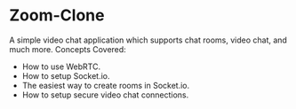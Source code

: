 # Zoom-Clone
A simple video chat application which supports chat rooms, video chat, and much more.
Concepts Covered: 
- How to use WebRTC.
- How to setup Socket.io.
- The easiest way to create rooms in Socket.io.
- How to setup secure video chat connections.
